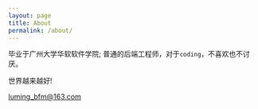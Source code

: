 ```yaml
---
layout: page
title: About
permalink: /about/
---
```


毕业于广州大学华软软件学院; 普通的后端工程师，对于`coding`，不喜欢也不讨厌。  


世界越来越好!  


luming_bfm@163.com
